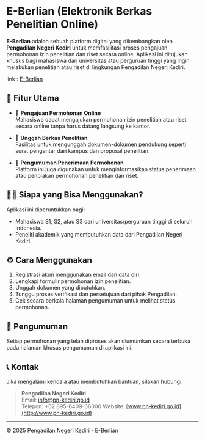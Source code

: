 # E-Berlian (Elektronik Berkas Penelitian Online)

**E-Berlian** adalah sebuah platform digital yang dikembangkan oleh **Pengadilan Negeri Kediri** untuk memfasilitasi proses pengajuan permohonan izin penelitian dan riset secara online. Aplikasi ini ditujukan khusus bagi mahasiswa dari universitas atau perguruan tinggi yang ingin melakukan penelitian atau riset di lingkungan Pengadilan Negeri Kediri.

link : [E-Berlian](https://poiseadesetiawan.github.io/project-e-berlian/)

## 🚀 Fitur Utama

- 📝 **Pengajuan Permohonan Online**  
  Mahasiswa dapat mengajukan permohonan izin penelitian atau riset secara online tanpa harus datang langsung ke kantor.

- 📑 **Unggah Berkas Penelitian**  
  Fasilitas untuk mengunggah dokumen-dokumen pendukung seperti surat pengantar dari kampus dan proposal penelitian.

- 📢 **Pengumuman Penerimaan Permohonan**  
  Platform ini juga digunakan untuk menginformasikan status penerimaan atau penolakan permohonan penelitian dan riset.

## 🧑‍🎓 Siapa yang Bisa Menggunakan?

Aplikasi ini diperuntukkan bagi:
- Mahasiswa S1, S2, atau S3 dari universitas/perguruan tinggi di seluruh Indonesia.
- Peneliti akademik yang membutuhkan data dari Pengadilan Negeri Kediri.

## ⚙️ Cara Menggunakan

1. Registrasi akun menggunakan email dan data diri.
2. Lengkapi formulir permohonan izin penelitian.
3. Unggah dokumen yang dibutuhkan.
4. Tunggu proses verifikasi dan persetujuan dari pihak Pengadilan.
5. Cek secara berkala halaman pengumuman untuk melihat status permohonan.

## 📢 Pengumuman

Setiap permohonan yang telah diproses akan diumumkan secara terbuka pada halaman khusus pengumuman di aplikasi ini.

## 📞 Kontak

Jika mengalami kendala atau membutuhkan bantuan, silakan hubungi:

> **Pengadilan Negeri Kediri**  
> Email: info@pn-kediri.go.id  
> Telepon: +62 895-6409-66000
> Website: [www.pn-kediri.go.id](http://www.pn-kediri.go.id)

---

© 2025 Pengadilan Negeri Kediri - E-Berlian
